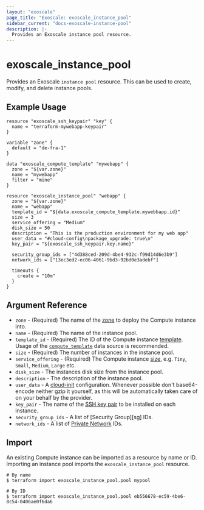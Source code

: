 ```yaml
---
layout: "exoscale"
page_title: "Exoscale: exoscale_instance_pool"
sidebar_current: "docs-exoscale-instance-pool"
description: |-
  Provides an Exoscale instance pool resource.
---
```


# exoscale\_instance\_pool

Provides an Exoscale `instance pool` resource. This can be used to create, modify, and delete instance pools.


## Example Usage

```hcl
resource "exoscale_ssh_keypair" "key" {
  name = "terraform-mywebapp-keypair"
}

variable "zone" {
  default = "de-fra-1"
}

data "exoscale_compute_template" "mywebapp" {
  zone = "${var.zone}"
  name = "mywebapp"
  filter = "mine"
}

resource "exoscale_instance_pool" "webapp" {
  zone = "${var.zone}"
  name = "webapp"
  template_id = "${data.exoscale_compute_template.mywebbapp.id}"
  size = 3
  service_offering = "Medium"
  disk_size = 50
  description = "This is the production environment for my web app"
  user_data = "#cloud-config\npackage_upgrade: true\n"
  key_pair = "${exoscale_ssh_keypair.key.name}"

  security_group_ids = ["4d388ced-209d-4be4-932c-f99d14d6e3b9"]
  network_ids = ["13ec3ed2-ec06-4061-9bd3-92bd0e3adebf"]

  timeouts {
    create = "10m"
  }
}
```

## Argument Reference

* `zone` - (Required) The name of the [zone][zone] to deploy the Compute instance into.
* `name` - (Required) The name of the instance pool.
* `template_id` - (Required) The ID of the Compute instance [template][template]. Usage of the [`compute_template`][compute_template] data source is recommended.
* `size` - (Required) The number of instances in the instance pool.
* `service_offering` - (Required) The Compute instance [size][size], e.g. `Tiny`, `Small`, `Medium`, `Large` etc.
* `disk_size` - The instances disk size from the instance pool.
* `description` - The description of the instance pool.
* `user_data` - A [cloud-init][cloudinit] configuration. Whenever possible don't base64-encode neither gzip it yourself, as this will be automatically taken care of on your behalf by the provider.
* `key_pair` - The name of the [SSH key pair][sshkeypair] to be installed on each instance.
* `security_group_ids` - A list of [Security Group][sg] IDs.
* `network_ids` - A list of [Private Network][net] IDs.

[template]: https://www.exoscale.com/templates/
[zone]: https://www.exoscale.com/datacenters/
[size]: https://www.exoscale.com/pricing/#/compute/
[sshkeypair]: https://community.exoscale.com/documentation/compute/ssh-keypairs/
[cloudinit]: http://cloudinit.readthedocs.io/en/latest/
[compute_template]: ../d/compute_template.html
[net]: https://community.exoscale.com/documentation/compute/private-networks/

## Import

An existing Compute instance can be imported as a resource by name or ID. Importing an instance pool imports the `exoscale_instance_pool` resource.

```console
# By name
$ terraform import exoscale_instance_pool.pool mypool

# By ID
$ terraform import exoscale_instance_pool.pool eb556678-ec59-4be6-8c54-0406ae0f6da6
```
